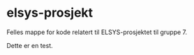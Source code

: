 # elsys-prosjekt
Felles mappe for kode relatert til ELSYS-prosjektet til gruppe 7.

Dette er en test.
